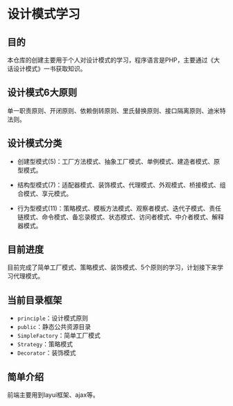 # 设计模式学习

## 目的

本仓库的创建主要用于个人对设计模式的学习，程序语言是PHP，主要通过《大话设计模式》一书获取知识。

## 设计模式6大原则

单一职责原则、开闭原则、依赖倒转原则、里氏替换原则、接口隔离原则、迪米特法则。

## 设计模式分类

- 创建型模式(5)：工厂方法模式、抽象工厂模式、单例模式、建造者模式、原型模式。

- 结构型模式(7)：适配器模式、装饰模式、代理模式、外观模式、桥接模式、组合模式、享元模式。

- 行为型模式(11)：策略模式、模板方法模式、观察者模式、迭代子模式、责任链模式、命令模式、备忘录模式、状态模式、访问者模式、中介者模式、解释器模式。

## 目前进度

目前完成了简单工厂模式、策略模式、装饰模式、5个原则的学习，计划接下来学习代理模式。

## 当前目录框架

- `principle`：设计模式原则
- `public`：静态公共资源目录
- `SimpleFactory`：简单工厂模式
- `Strategy`：策略模式
- `Decorator`：装饰模式

## 简单介绍

前端主要用到layui框架、ajax等。
